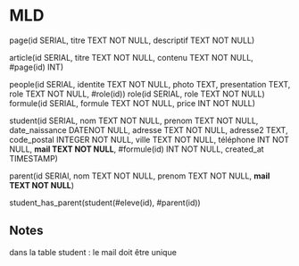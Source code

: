 # MLD

page(id SERIAL, titre TEXT NOT NULL, descriptif TEXT NOT NULL)

article(id SERIAL, titre TEXT NOT NULL, contenu TEXT NOT NULL, #page(id) INT)

people(id SERIAL, identite TEXT NOT NULL, photo TEXT, presentation TEXT, role TEXT NOT NULL, #role(id))
role(id SERIAL, role TEXT NOT NULL)
formule(id SERIAL, formule TEXT NOT NULL, price INT NOT NULL)

student(id SERIAL, nom TEXT NOT NULL, prenom TEXT NOT NULL, date_naissance DATENOT NULL, adresse TEXT NOT NULL, adresse2 TEXT, code_postal INTEGER NOT NULL, ville TEXT NOT NULL, téléphone INT NOT NULL, __mail TEXT NOT NULL__, #formule(id) INT NOT NULL, created_at TIMESTAMP)

parent(id SERIAl, nom TEXT NOT NULL, prenom TEXT NOT NULL, __mail TEXT NOT NULL__)

student_has_parent(student(#eleve(id), #parent(id))

## Notes

dans la table student : le mail doit être unique
